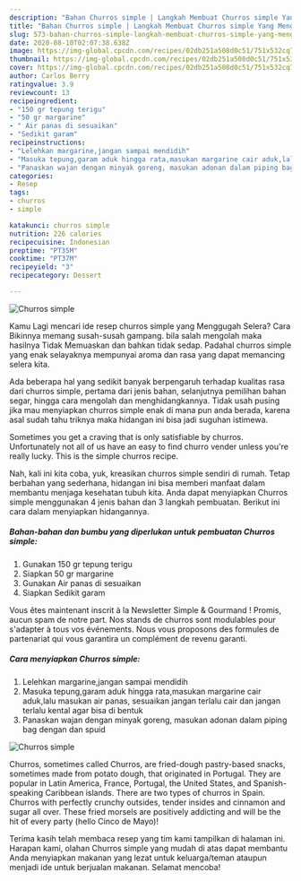 ```yaml
---
description: "Bahan Churros simple | Langkah Membuat Churros simple Yang Menggugah Selera"
title: "Bahan Churros simple | Langkah Membuat Churros simple Yang Menggugah Selera"
slug: 573-bahan-churros-simple-langkah-membuat-churros-simple-yang-menggugah-selera
date: 2020-08-10T02:07:38.638Z
image: https://img-global.cpcdn.com/recipes/02db251a508d0c51/751x532cq70/churros-simple-foto-resep-utama.jpg
thumbnail: https://img-global.cpcdn.com/recipes/02db251a508d0c51/751x532cq70/churros-simple-foto-resep-utama.jpg
cover: https://img-global.cpcdn.com/recipes/02db251a508d0c51/751x532cq70/churros-simple-foto-resep-utama.jpg
author: Carlos Berry
ratingvalue: 3.9
reviewcount: 13
recipeingredient:
- "150 gr tepung terigu"
- "50 gr margarine"
- " Air panas di sesuaikan"
- "Sedikit garam"
recipeinstructions:
- "Lelehkan margarine,jangan sampai mendidih"
- "Masuka tepung,garam aduk hingga rata,masukan margarine cair aduk,lalu masukan air panas, sesuaikan jangan terlalu cair dan jangan terlalu kental agar bisa di bentuk"
- "Panaskan wajan dengan minyak goreng, masukan adonan dalam piping bag dengan dan spuid"
categories:
- Resep
tags:
- churros
- simple

katakunci: churros simple 
nutrition: 226 calories
recipecuisine: Indonesian
preptime: "PT35M"
cooktime: "PT37M"
recipeyield: "3"
recipecategory: Dessert

---
```



![Churros simple](https://img-global.cpcdn.com/recipes/02db251a508d0c51/751x532cq70/churros-simple-foto-resep-utama.jpg)

Kamu Lagi mencari ide resep churros simple yang Menggugah Selera? Cara Bikinnya memang susah-susah gampang. bila salah mengolah maka hasilnya Tidak Memuaskan dan bahkan tidak sedap. Padahal churros simple yang enak selayaknya mempunyai aroma dan rasa yang dapat memancing selera kita.

Ada beberapa hal yang sedikit banyak berpengaruh terhadap kualitas rasa dari churros simple, pertama dari jenis bahan, selanjutnya pemilihan bahan segar, hingga cara mengolah dan menghidangkannya. Tidak usah pusing jika mau menyiapkan churros simple enak di mana pun anda berada, karena asal sudah tahu triknya maka hidangan ini bisa jadi suguhan istimewa.

Sometimes you get a craving that is only satisfiable by churros. Unfortunately not all of us have an easy to find churro vender unless you&#39;re really lucky. This is the simple churros recipe.


Nah, kali ini kita coba, yuk, kreasikan churros simple sendiri di rumah. Tetap berbahan yang sederhana, hidangan ini bisa memberi manfaat dalam membantu menjaga kesehatan tubuh kita. Anda dapat menyiapkan Churros simple menggunakan 4 jenis bahan dan 3 langkah pembuatan. Berikut ini cara dalam menyiapkan hidangannya.

<!--inarticleads1-->

##### Bahan-bahan dan bumbu yang diperlukan untuk pembuatan Churros simple:

1. Gunakan 150 gr tepung terigu
1. Siapkan 50 gr margarine
1. Gunakan  Air panas di sesuaikan
1. Siapkan Sedikit garam


Vous êtes maintenant inscrit à la Newsletter Simple &amp; Gourmand ! Promis, aucun spam de notre part. Nos stands de churros sont modulables pour s&#39;adapter à tous vos événements. Nous vous proposons des formules de partenariat qui vous garantira un complément de revenu garanti. 

<!--inarticleads2-->

##### Cara menyiapkan Churros simple:

1. Lelehkan margarine,jangan sampai mendidih
1. Masuka tepung,garam aduk hingga rata,masukan margarine cair aduk,lalu masukan air panas, sesuaikan jangan terlalu cair dan jangan terlalu kental agar bisa di bentuk
1. Panaskan wajan dengan minyak goreng, masukan adonan dalam piping bag dengan dan spuid
<img src="//assets-global.cpcdn.com/assets/icons/button_play-2c75c40dde080a61004c1f40b05d8f140eaff45d7e9e6481dc71c63d2e7c4909.png" alt="Churros simple">

Churros, sometimes called Churros, are fried-dough pastry-based snacks, sometimes made from potato dough, that originated in Portugal. They are popular in Latin America, France, Portugal, the United States, and Spanish-speaking Caribbean islands. There are two types of churros in Spain. Churros with perfectly crunchy outsides, tender insides and cinnamon and sugar all over. These fried morsels are positively addicting and will be the hit of every party (hello Cinco de Mayo)! 

Terima kasih telah membaca resep yang tim kami tampilkan di halaman ini. Harapan kami, olahan Churros simple yang mudah di atas dapat membantu Anda menyiapkan makanan yang lezat untuk keluarga/teman ataupun menjadi ide untuk berjualan makanan. Selamat mencoba!
